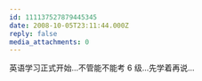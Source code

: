 ```yaml
---
id: 111137527879445345
date: 2008-10-05T23:11:44.000Z
reply: false
media_attachments: 0
---
```


英语学习正式开始...不管能不能考 6 级...先学着再说...


